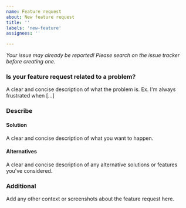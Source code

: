 ```yaml
---
name: Feature request
about: New feature request
title: ''
labels: 'new-feature'
assignees: ''

---
```


*Your issue may already be reported! Please search on the issue tracker before creating one.*


### Is your feature request related to a problem?
A clear and concise description of what the problem is. Ex. I'm always frustrated when [...]


### Describe


#### Solution
A clear and concise description of what you want to happen.


#### Alternatives
A clear and concise description of any alternative solutions or features you've considered.


### Additional
Add any other context or screenshots about the feature request here.
